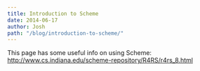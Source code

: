 ```yaml
---
title: Introduction to Scheme
date: 2014-06-17
author: Josh
path: "/blog/introduction-to-scheme/"
---
```


This page has some useful info on using Scheme: http://www.cs.indiana.edu/scheme-repository/R4RS/r4rs_8.html
